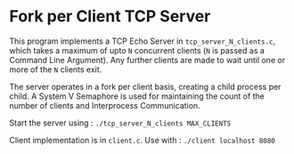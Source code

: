 # Fork per Client TCP Server
This program implements a TCP Echo Server in `tcp_server_N_clients.c`, which takes a maximum of upto `N` concurrent clients (`N` is passed as a Command Line Argument).
Any further clients are made to wait until one or more of the `N` clients exit.

The server operates in a fork per client basis, creating a child process per child. A System V Semaphore is used for maintaining the count of the number of clients and Interprocess Communication.

Start the server using : `./tcp_server_N_clients MAX_CLIENTS`

Client implementation is in `client.c`. Use with : `./client localhost 8080`

